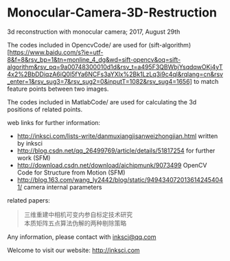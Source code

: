 # Monocular-Camera-3D-Restruction

3d reconstruction with monocular camera; 2017, August 29th

The codes included in OpencvCode/ are used for (sift-algorithm)[https://www.baidu.com/s?ie=utf-8&f=8&rsv_bp=1&tn=monline_4_dg&wd=sift-opencv&oq=sift-algorithm&rsv_pq=9a00748300010d1d&rsv_t=a495F3QBWbjYsqdqwOKj4yT4x2%2BbDDiqzA6iQ0l5fYa6NCFs3aYXlx%2Bk1LzLq3i9c4ql&rqlang=cn&rsv_enter=1&rsv_sug3=7&rsv_sug2=0&inputT=1082&rsv_sug4=1656] to match feature points between two images.

The codes included in MatlabCode/ are used for calculating the 3d positions of related points.

web links for further information:
- <http://inksci.com/lists-write/danmuxiangjisanweizhongjian.html> written by inksci
- <http://blog.csdn.net/qq_26499769/article/details/51817254> for further work (SFM)
- <http://download.csdn.net/download/aichipmunk/9073499> OpenCV Code for Structure from Motion (SFM)
- <http://blog.163.com/wang_ly2442/blog/static/9494340720136142454041/> camera internal parameters

related papers:
> 三维重建中相机可变内参自标定技术研究  
> 本质矩阵五点算法伪解的两种剔除策略

Any information, please contact with inksci@qq.com  

Welcome to visit our website: http://inksci.com
